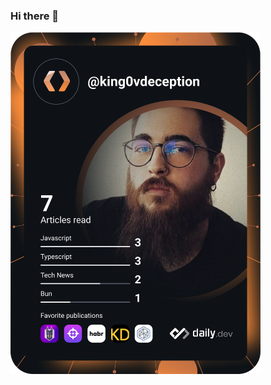 ### Hi there 👋

<a href="https://app.daily.dev/king0vdeception"><img src="https://github.com/brunocarsten/brunocarsten/blob/main/devcard.svg" width="400" alt="Bruno's Dev Card"/></a>


<!--
**brunocarsten/brunocarsten** is a ✨ _special_ ✨ repository because its `README.md` (this file) appears on your GitHub profile.

Here are some ideas to get you started:

- 🔭 I’m currently working on ...
- 🌱 I’m currently learning ...
- 👯 I’m looking to collaborate on ...
- 🤔 I’m looking for help with ...
- 💬 Ask me about ...
- 📫 How to reach me: ...
- 😄 Pronouns: ...
- ⚡ Fun fact: ...
-->
